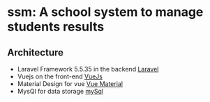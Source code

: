 # ssm: A school system to manage students results

## Architecture
- Laravel Framework 5.5.35 in the backend [Laravel](https://laravel.com)
- Vuejs on the front-end [VueJs](https://vuejs.org/)
- Material Design for vue [Vue Material](https://vuematerial.io)
- MysQl for data storage [mySql](https://www.mysql.com/)
